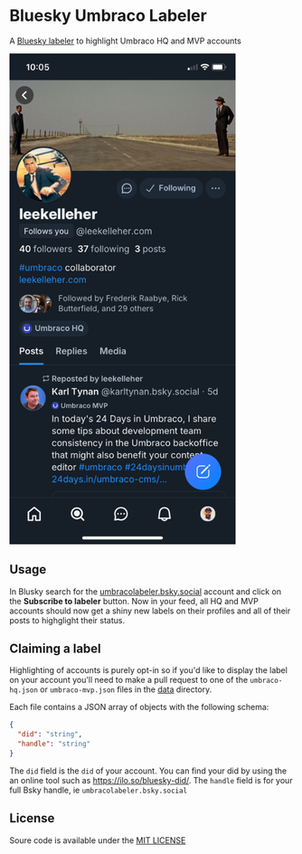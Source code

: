 # Bluesky Umbraco Labeler

A [Bluesky labeler](https://docs.bsky.app/docs/advanced-guides/moderation) to highlight Umbraco HQ and MVP accounts

<img src="assets/screenshot.png" alt="Example labels" width="400" style="margin-left: auto; margin-right: auto">

## Usage

In Blusky search for the [umbracolabeler.bsky.social](https://bsky.app/profile/umbracolabeler.bsky.social) account and click on the **Subscribe to labeler** button. Now in your feed, all HQ and MVP accounts should now get a shiny new labels on their profiles and all of their posts to highglight their status.

## Claiming a label

Highlighting of accounts is purely opt-in so if you'd like to display the label on your account you'll need to make a pull request to one of the `umbraco-hq.json` or `umbraco-mvp.json` files in the [data](data) directory.

Each file contains a JSON array of objects with the following schema:

```json
{
  "did": "string",
  "handle": "string"
}
```

The `did` field is the `did` of your account. You can find your did by using the an online tool such as https://ilo.so/bluesky-did/. The `handle` field is for your full Bsky handle, ie `umbracolabeler.bsky.social`

## License

Soure code is available under the [MIT LICENSE](LICENSE)
